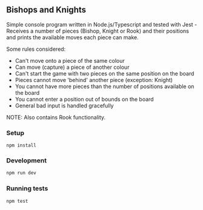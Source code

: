 ## Bishops and Knights

Simple console program written in Node.js/Typescript and tested with Jest - Receives a number of pieces (Bishop, Knight or Rook) and their positions  and prints the available moves each piece can make.

Some rules considered:

- Can't move onto a piece of the same colour
- Can move (capture) a piece of another colour
- Can't start the game with two pieces on the same position on the board
- Pieces cannot move 'behind' another piece (exception: Knight)
- You cannot have more pieces than the number of positions available on the board
- You cannot enter a position out of bounds on the board
- General bad input is handled gracefully


NOTE: Also contains Rook functionality.

### Setup

```
npm install
```

### Development

```bash
npm run dev
```

### Running tests

```bash
npm test
```
